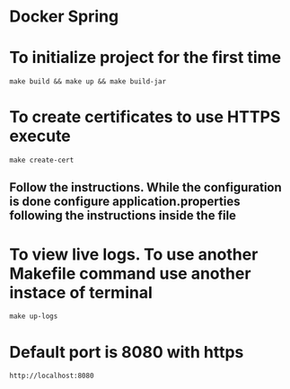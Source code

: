 # Docker Spring

# To initialize project for the first time
    make build && make up && make build-jar

# To create certificates to use HTTPS execute
    make create-cert
## Follow the instructions. While the configuration is done  configure application.properties following the instructions inside the file   
    

# To view live logs. To use another Makefile command use another instace of terminal
    make up-logs

# Default port is 8080 with https
    http://localhost:8080

